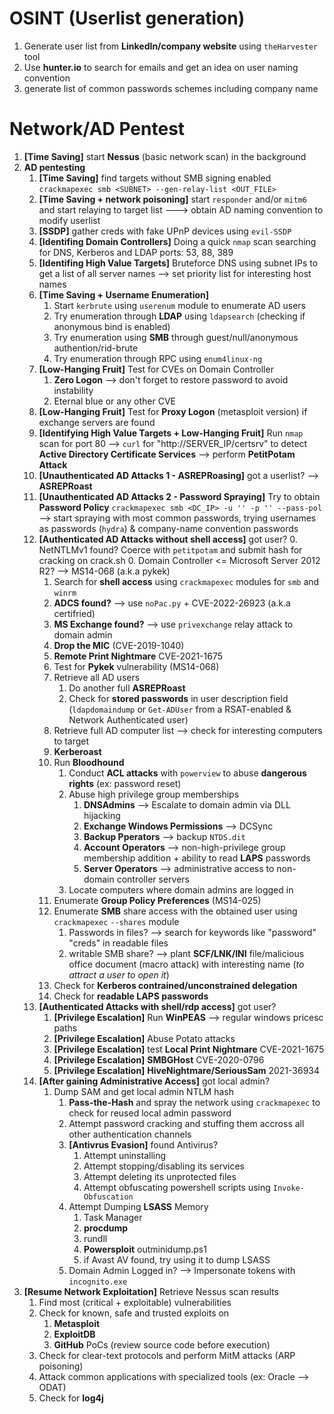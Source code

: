 # OSINT (Userlist generation)
1. Generate user list from **LinkedIn/company website** using `theHarvester` tool
2. Use **hunter.io** to search for emails and get an idea on user naming convention
3. generate list of common passwords schemes including company name

# Network/AD Pentest
1. **[Time Saving]** start **Nessus** (basic network scan) in the background
2. **AD pentesting**
	1. **[Time Saving]** find targets without SMB signing enabled `crackmapexec smb <SUBNET> --gen-relay-list <OUT_FILE>`
	2. **[Time Saving + network poisoning]** start `responder` and/or `mitm6` and start relaying to target list ---> obtain AD naming convention to modify userlist
	3. **[SSDP]** gather creds with fake UPnP devices using `evil-SSDP`
	4. **[Identifing Domain Controllers]** Doing a quick `nmap` scan searching for DNS, Kerberos and LDAP ports: 53, 88, 389
	5. **[Identifing High Value Targets]** Bruteforce DNS using subnet IPs to get a list of all server names --> set priority list for interesting host names
	6. **[Time Saving + Username Enumeration]**
		1. Start `kerbrute` using `userenum` module to enumerate AD users 
		2. Try enumeration through **LDAP** using `ldapsearch` (checking if anonymous bind is enabled)
		3. Try enumeration using **SMB** through guest/null/anonymous authention/rid-brute
		4. Try enumeration through RPC using `enum4linux-ng`
	7. **[Low-Hanging Fruit]** Test for CVEs on Domain Controller
		1. **Zero Logon** --> don't forget to restore password to avoid instability
		2. Eternal blue or any other CVE
	8. **[Low-Hanging Fruit]** Test for **Proxy Logon** (metasploit version) if exchange servers are found
	9. **[Identifying High Value Targets + Low-Hanging Fruit]** Run `nmap` scan for port 80 --> `curl` for "http://SERVER_IP/certsrv" to detect **Active Directory Certificate Services** --> perform **PetitPotam Attack**
	10. **[Unauthenticated AD Attacks 1 - ASREPRoasing]** got a userlist? --> **ASREPRoast**
	11. **[Unauthenticated AD Attacks 2 - Password Spraying]** Try to obtain **Password Policy** `crackmapexec smb <DC_IP> -u '' -p '' --pass-pol` --> start spraying with most common passwords, trying usernames as passwords (`hydra`) & company-name convention passwords
	12. **[Authenticated AD Attacks without shell access]** got user?
		0. NetNTLMv1 found? Coerce with `petitpotam` and submit hash for cracking on crack.sh
		0. Domain Controller <= Microsoft Server 2012 R2? --> MS14-068 (a.k.a pykek)
		1. Search for **shell access** using `crackmapexec` modules for `smb` and `winrm`
		2. **ADCS found?** --> use `noPac.py` + CVE-2022-26923 (a.k.a certifried)
		3. **MS Exchange found?** --> use `privexchange` relay attack to domain admin
		4. **Drop the MIC** (CVE-2019-1040)
		5. **Remote Print Nightmare** CVE-2021-1675
		6. Test for **Pykek** vulnerability (MS14-068)
		7. Retrieve all AD users
			1. Do another full **ASREPRoast**
			2. Check for **stored passwords** in user description field (`ldapdomaindump` or `Get-ADUser` from a RSAT-enabled & Network Authenticated user)
		8. Retrieve full AD computer list --> check for interesting computers to target
		9. **Kerberoast**
		10. Run **Bloodhound**
			1. Conduct **ACL attacks** with `powerview` to abuse **dangerous rights** (ex: password reset)
			2. Abuse high privilege group memberships
				1. **DNSAdmins** --> Escalate to domain admin via DLL hijacking
				2. **Exchange Windows Permissions** --> DCSync
				3. **Backup Pperators** --> backup `NTDS.dit`
				4. **Account Operators** --> non-high-privilege group membership addition + ability to read **LAPS** passwords
				5. **Server Operators** --> administrative access to non-domain controller servers
			3. Locate computers where domain admins are logged in
		11. Enumerate **Group Policy Preferences** (MS14-025)
		12. Enumerate **SMB** share access with the obtained user using `crackmapexec` `--shares` module
			1. Passwords in files? --> search for keywords like "password" "creds" in readable files
			2. writable SMB share? --> plant **SCF/LNK/INI** file/malicious office document (macro attack) with interesting name (*to attract a user to open it*)
		13. Check for **Kerberos contrained/unconstrained delegation**
		14. Check for **readable LAPS passwords**
	13. **[Authenticated Attacks with shell/rdp access]** got user?
		1. **[Privilege Escalation]** Run **WinPEAS** --> regular windows pricesc paths
		2. **[Privilege Escalation]** Abuse Potato attacks
		3. **[Privilege Escalation]** test **Local Print Nightmare** CVE-2021-1675
		4. **[Privilege Escalation]** **SMBGHost** CVE-2020-0796
		5. **[Privilege Escalation]** **HiveNightmare/SeriousSam** 2021-36934
	14. **[After gaining Administrative Access]** got local admin?
		1. Dump SAM and get local admin NTLM hash
			1. **Pass-the-Hash** and spray the network using `crackmapexec` to check for reused local admin password
			2. Attempt password cracking and stuffing them accross all other authentication channels
			3. **[Antivrus Evasion]** found Antivirus?
				1. Attempt uninstalling
				2. Attempt stopping/disabling its services
				3. Attempt deleting its unprotected files
				4. Attempt obfuscating powershell scripts using `Invoke-Obfuscation`
			4. Attempt Dumping **LSASS** Memory
				1. Task Manager
				2. **procdump**
				3. rundll
				4. **Powersploit** outminidump.ps1
				5. if Avast AV found, try using it to dump LSASS
			5. Domain Admin Logged in? --> Impersonate tokens with `incognito.exe`
3. **[Resume Network Exploitation]** Retrieve Nessus scan results
	1. Find most (critical + exploitable) vulnerabilities
	2. Check for known, safe and trusted exploits on
		1. **Metasploit**
		2. **ExploitDB**
		3. **GitHub** PoCs (review source code before execution)
	3. Check for clear-text protocols and perform MitM attacks (ARP poisoning)
	4. Attack common applications with specialized tools (ex: Oracle --> ODAT)
	5. Check for **log4j**